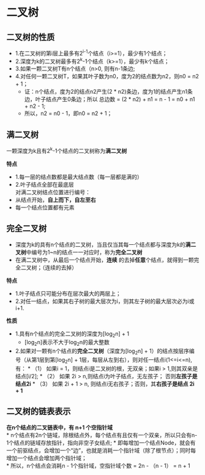 # 二叉树  

## 二叉树的性质  
* 1.在二叉树的第i层上最多有2<sup>i-1</sup>个结点（i>=1），最少有1个结点；
* 2.深度为k的二叉树最多有2<sup>k</sup>-1个结点（k>=1），最少有k个结点； 
* 3.如果一颗二叉树T有n个结点（n>0, 则有n-1条边;
* 4.对任何一颗二叉树T，如果其叶子数为n0，度为2的结点数为n2，则n0 = n2 + 1；
    * 证：n个结点，度为2的结点n2产生(2 * n2)条边，度为1的结点产生n1条边，叶子结点产生0条边；所以 总边数 = (2 * n2) + n1 = n - 1 = n0 + n1 + n2 - 1;
    * 所以，n2 = n0 - 1，即n0 = n2 + 1；


## 满二叉树  

一颗深度为k且有2<sup>k</sup>-1个结点的二叉树称为**满二叉树**  

**特点**  
* 1.每一层的结点数都是最大结点数（每一层都是满的）  
* 2.叶子结点全部在最底层  
对满二叉树结点位置进行编号：
* 从结点开始，**自上而下，自左至右**
* 每一个结点位置都有元素  

## 完全二叉树  
* 深度为k的具有n个结点的二叉树，当且仅当其每一个结点都与深度为k的**满二叉树**中编号为1~n的结点一一对应时，称为**完全二叉树**  
* 在满二叉树中，从最后一个结点开始，**连续** 的去掉**任意**个结点，就得到一颗完全二叉树；（连续的去掉）

**特点**  
* 1.叶子结点只可能分布在层次最大的两层上；
* 2.对任一结点，如果其右子树的最大层次为i，则其左子树的最大层次必为i或i+1.

**性质**  
* 1.具有n个结点的完全二叉树的深度为[log<sub>2</sub>n] + 1
   * [log<sub>2</sub>n]表示不大于log<sub>2</sub>n的最大整数
* 2.如果对一颗有n个结点的**完全二叉树**（深度为[log<sub>2</sub>n] + 1）的结点按层序编号（从第1层到第[log<sub>2</sub>n] + 1层，每层从左到右），则对任一结点i(1<=i<=n),有：
      * （1） 如果i = 1，则结点i是二叉树的根，无双亲；如果i > 1,则其双亲是结点[i/2];
      * （2） 如果 2i > n,则结点i为叶子结点，无左孩子； 否则**左孩子是结点2i**
      * （3） 如果 2i + 1 > n, 则结点i无右孩子；否则，其**右孩子是结点 2i + 1**  

## 二叉树的链表表示  

**在n个结点的二叉链表中，有 n+1 个空指针域**  
      * n个结点有2n个链域，除根结点外，每个结点有且仅有一个双亲，所以只会有n-1个结点的链域存放指针，指向非空子女结点;
      * 即每增加一个结点Node，就会有一个前驱结点，会增加一个“边”，也就是消耗一个指针域（除了根节点）；同时每增加一个结点会增加两个指针域；  
      * 所以，n个结点会消耗n - 1个指针域，空指针域个数 = 2n - （n - 1） = n + 1




